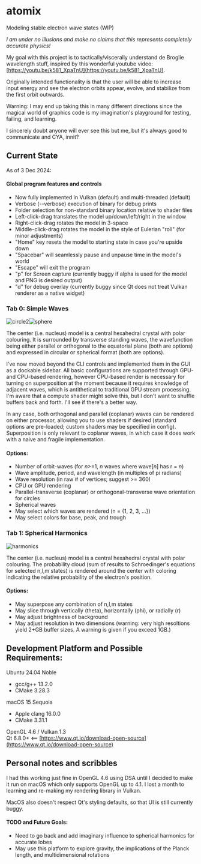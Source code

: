 # atomix
Modeling stable electron wave states (WIP)

_I am under no illusions and make no claims that this represents completely accurate physics!_

My goal with this project is to tactically/viscerally understand de Broglie wavelength stuff, inspired by this wonderful youtube video: [https://youtu.be/k581_XpaTnU](https://youtu.be/k581_XpaTnU).

Originally intended functionality is that the user will be able to increase input energy and see the electron orbits appear, evolve, and stabilize from the first orbit outwards.

Warning: I may end up taking this in many different directions since the magical world of graphics code is my imagination's playground for testing, failing, and learning.

I sincerely doubt anyone will ever see this but me, but it's always good to communicate and CYA, innit?

## Current State
As of 3 Dec 2024:

#### Global program features and controls
* Now fully implemented in Vulkan (default) and multi-threaded (default)
* Verbose (--verbose) execution of binary for debug prints
* Folder selection for non-standard binary location relative to shader files
* Left-click-drag translates the model up/down/left/right in the window
* Right-click-drag rotates the model in 3-space
* Middle-click-drag rotates the model in the style of Eulerian "roll" (for minor adjustments)
* "Home" key resets the model to starting state in case you're upside down
* "Spacebar" will seamlessly pause and unpause time in the model's world
* "Escape" will exit the program
* "p" for Screen capture (currently buggy if alpha is used for the model and PNG is desired output)
* "d" for debug overlay (currently buggy since Qt does not treat Vulkan renderer as a native widget)

### Tab 0: Simple Waves

![circle2](https://github.com/user-attachments/assets/c783cbc9-f63a-4fca-a612-0b4f85d1dac1)![sphere](https://github.com/user-attachments/assets/b9e53017-f075-4549-84c6-6dce2ea18f3f)


The center (i.e. nucleus) model is a central hexahedral crystal with polar colouring. It is surrounded by transverse standing waves, the wavefunction being either parallel or orthogonal to the equatorial plane (both are options) and expressed in circular or spherical format (both are options).

I've now moved beyond the CLI controls and implemented them in the GUI as a dockable sidebar. All basic configurations are supported through GPU- and CPU-based rendering, however CPU-based render is necessary for turning on superposition at the moment because it requires knowledge of adjacent waves, which is antithetical to traditional GPU stream processing. I'm aware that a compute shader might solve this, but I don't want to shuffle buffers back and forth. I'll see if there's a better way.

In any case, both orthogonal and parallel (coplanar) waves can be rendered on either processor, allowing you to use shaders if desired (standard options are pre-loaded; custom shaders may be specified in config). Superposition is only relevant to coplanar waves, in which case it does work with a naive and fragile implementation.

#### Options:
* Number of orbit-waves (for *n*>=1, *n* waves where wave[*n*] has r = *n*)
* Wave amplitude, period, and wavelength (in multiples of pi radians)
* Wave resolution (in raw \# of vertices; suggest >= 360)
* CPU or GPU rendering
* Parallel-transverse (coplanar) or orthogonal-transverse wave orientation for circles
* Spherical waves
* May select which waves are rendered (n = {1, 2, 3, ...})
* May select colors for base, peak, and trough
 
### Tab 1: Spherical Harmonics

![harmonics](https://github.com/user-attachments/assets/08d7bc23-a29a-4e7d-91cf-55e6e0e5f50b)

The center (i.e. nucleus) model is a central hexahedral crystal with polar colouring. The probability cloud (sum of results to Schroedinger's equations for selected n,l,m states) is rendered around the center with coloring indicating the relative probability of the electron's position.

#### Options:
* May superpose any combination of n,l,m states
* May slice through vertically (theta), horizontally (phi), or radially (r)
* May adjust brightness of background
* May adjust resolution in two dimensions (warning: very high resoltions yield 2+GB buffer sizes. A warning is given if you exceed 1GB.)

 
## Development Platform and Possible Requirements:
Ubuntu 24.04 Noble
* gcc/g++ 13.2.0
* CMake 3.28.3

macOS 15 Sequoia
* Apple clang 16.0.0
* CMake 3.31.1

OpenGL 4.6 / Vulkan 1.3  
Qt 6.8.0+  <== [https://www.qt.io/download-open-source](https://www.qt.io/download-open-source)

## Personal notes and scribbles

I had this working just fine in OpenGL 4.6 using DSA until I decided to make it run on macOS which only supports OpenGL up to 4.1.
I lost a month to learning and re-making my rendering library in Vulkan.

MacOS also doesn't respect Qt's styling defaults, so that UI is still currently buggy.

#### TODO and Future Goals:
* Need to go back and add imaginary influence to spherical harmonics for accurate lobes
* May use this platform to explore gravity, the implications of the Planck length, and multidimensional rotations
